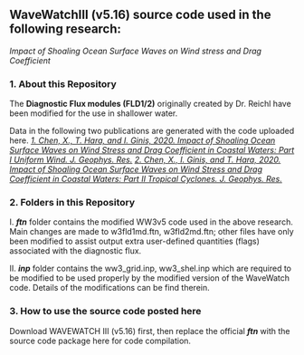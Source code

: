 ## WaveWatchIII (v5.16) source code used in the following research:
_Impact of Shoaling Ocean Surface Waves on Wind stress and Drag Coefficient_

### 1. About this Repository
The **Diagnostic Flux modules (FLD1/2)** originally created by Dr. Reichl have been 
modified for the use in shallower water.


Data in the following two publications are generated with the code uploaded here.
[_1. Chen, X., T. Hara, and I. Ginis, 2020. Impact of Shoaling Ocean Surface Waves on Wind Stress and Drag Coefficient in Coastal Waters: Part I Uniform Wind. J. Geophys. Res._][paper1]
 [_2. Chen, X., I. Ginis, and T. Hara, 2020. Impact of Shoaling Ocean Surface Waves on Wind Stress and Drag Coefficient in Coastal Waters: Part II Tropical Cyclones. J. Geophys. Res._][paper2]
 
### 2. Folders in this Repository 
I. **_ftn_** folder contains the modified WW3v5 code used in the above research. Main changes are made to w3fld1md.ftn, w3fld2md.ftn; other files have only been modified to assist output extra user-defined quantities (flags) associated with the diagnostic flux. 

II. **_inp_** folder contains the ww3_grid.inp, ww3_shel.inp which are required to be modified to be used properly by the modified version of the WaveWatch code. Details of the modifications can be find therein.


### 3. How to use the source code posted here

Download WAVEWATCH III (v5.16) first, then replace the official **_ftn_** with the source code package here for code compilation. 
 
[paper1]: https://agupubs.onlinelibrary.wiley.com/doi/abs/10.1029/2020JC016222
[paper2]: https://agupubs.onlinelibrary.wiley.com/doi/abs/10.1029/2020JC016223



